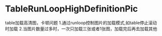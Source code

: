 # TableRunLoopHighDefinitionPic
table加载高清图，卡顿问题
1.通过runloop控制图片的加载模式,如table停止滚动时加载
2.当图片数量过多时，一次只加载三张或者1张图，加载完后再去加载其他
